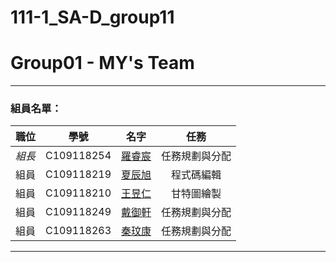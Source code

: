# 111-1_SA-D_group11

# Group01 - MY's Team

---

### 組員名單：

| 職位 | 學號 | 名字 | 任務 |
| :--: | :--: | :--: | :---: |
| *組長* | C109118254 |[羅睿宸]() | 任務規劃與分配 |
| 組員 | C109118219 | [夏辰旭](https://github.com/sean89858448/SA-D/blob/main/README.md) | 程式碼編輯 |
| 組員 | C109118210 | [王昱仁]() | 甘特圖繪製 |
| 組員 | C109118249 | [戴御軒](https://github.com/BEnser16/2022-3B.git) | 任務規劃與分配 |
| 組員 | C109118263 | [秦玟康]() | 任務規劃與分配 |

---

